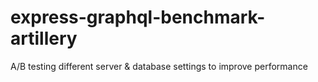 # express-graphql-benchmark-artillery
A/B testing different server &amp; database settings to improve performance
